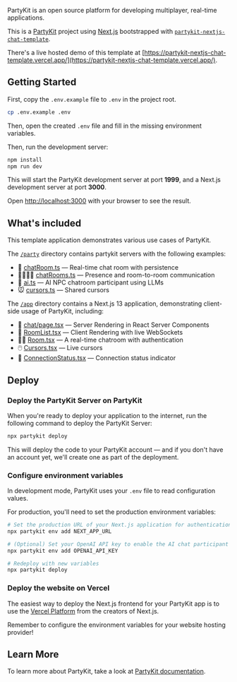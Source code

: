 PartyKit is an open source platform for developing multiplayer, real-time applications.

This is a [PartyKit](https://partykit.io) project using [Next.js](https://nextjs.org/) bootstrapped with [`partykit-nextjs-chat-template`](https://github.com/partykit/partykit-nextjs-chat-template).

There's a live hosted demo of this template at [https://partykit-nextjs-chat-template.vercel.app/](https://partykit-nextjs-chat-template.vercel.app/).

## Getting Started

First, copy the `.env.example` file to `.env` in the project root.
```bash
cp .env.example .env
```

Then, open the created `.env` file and fill in the missing environment variables.

Then, run the development server:

```bash
npm install
npm run dev
```

This will start the PartyKit development server at port **1999**, and a Next.js development server at port **3000**.

Open [http://localhost:3000](http://localhost:3000) with your browser to see the result.
## What's included

This template application demonstrates various use cases of PartyKit.


The [`/party`](party/) directory contains partykit servers with the following examples:
- 💬 [chatRoom.ts](party/chatRoom.ts) — Real-time chat room with persistence 
- 👩‍👩‍👦‍👦 [chatRooms.ts](party/chatRooms.ts) — Presence and room-to-room communication 
- 🤖 [ai.ts](party/ai.ts) — AI NPC chatroom participant using LLMs 
- 🐭 [cursors.ts](party/cursors.ts) — Shared cursors

The [`/app`](app/) directory contains a Next.js 13 application, demonstrating client-side usage of PartyKit, including:
- 📡 [chat/page.tsx](app/chat/page.tsx) — Server Rendering in React Server Components
- 📱 [RoomList.tsx](app/chat/RoomList.tsx) — Client Rendering with live WebSockets
- 👮‍♀️ [Room.tsx](app/chat/[roomId]/Room.tsx) — A real-time chatroom with authentication
- 🖱️ [Cursors.tsx](app/(home)/Cursors.tsx) — Live cursors
- 🚥 [ConnectionStatus.tsx](app/components/ConnectionStatus.tsx) — Connection status indicator

## Deploy

### Deploy the PartyKit Server on PartyKit

When you're ready to deploy your application to the internet, run the following command to deploy the PartyKit Server:

```bash
npx partykit deploy
```

This will deploy the code to your PartyKit account — and if you don't have an account yet, we'll create one as part of the deployment.

### Configure environment variables

In development mode, PartyKit uses your `.env` file to read configuration values. 

For production, you'll need to set the production environment variables:

```bash
# Set the production URL of your Next.js application for authentication
npx partykit env add NEXT_APP_URL

# (Optional) Set your OpenAI API key to enable the AI chat participant in production
npx partykit env add OPENAI_API_KEY

# Redeploy with new variables
npx partykit deploy
```


### Deploy the website on Vercel

The easiest way to deploy the Next.js frontend for your PartyKit app is to use the [Vercel Platform](https://vercel.com) from the creators of Next.js.

Remember to configure the environment variables for your website hosting provider!
## Learn More

To learn more about PartyKit, take a look at [PartyKit documentation](https://docs.partykit.io).
